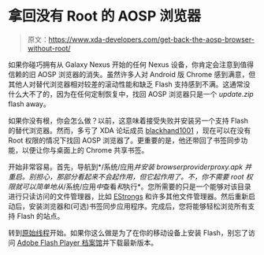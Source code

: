 # 拿回没有 Root 的 AOSP 浏览器

> 原文：<https://www.xda-developers.com/get-back-the-aosp-browser-without-root/>

如果你碰巧拥有从 Galaxy Nexus 开始的任何 Nexus 设备，你肯定会注意到值得信赖的旧 AOSP 浏览器的消失。虽然许多人对 Android 版 Chrome 感到满意，但其他人对替代浏览器相对较差的滚动性能和缺乏 Flash 支持感到不满。这通常没什么大不了的，因为在任何定制恢复中，找回 AOSP 浏览器只是一个 *update.zip* flash away。

如果你没有根，你会怎么做？以前，这意味着接受失败并安装另一个支持 Flash 的替代浏览器。然而，多亏了 XDA 论坛成员 [blackhand1001](http://forum.xda-developers.com/member.php?u=4244043) ，现在可以在没有 Root 权限的情况下找回 AOSP 浏览器了。更重要的是，他还带回了书签同步功能，以便让你与桌面上的 Chrome 共享书签。

开始非常容易。首先，导航到*/系统/应用*并安装 *browserproviderproxy.apk* 并重启。别担心，那部分看起来不会起作用，但它起作用了。不，你不需要 root 权限就可以简单地从*/系统/应用*中*查看*和*执行*。您所需要的只是一个能够对该目录进行只读访问的文件管理器，比如 [EStrongs](https://play.google.com/store/apps/details?id=com.estrongs.android.pop&hl=en) 和许多其他文件管理器。然后重新启动后，安装浏览器和(可选)书签同步应用程序。完成后，您将能够轻松浏览所有支持 Flash 的站点。

转到[原始线程](http://forum.xda-developers.com/showthread.php?t=2385933)开始。如果你这么做是为了在你的移动设备上安装 Flash，别忘了访问 [Adobe Flash Player 档案馆](http://helpx.adobe.com/flash-player/kb/archived-flash-player-versions.html)并下载最新版本。